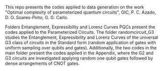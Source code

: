 This repo presents the codes applied to data generation on the work "Optimal complexity of parameterized quantum circuits", GIC, P. C. Azado, D. O. Soares-Pinto, G. G. Carlo.

Folders Entanglement, Expressibility and Lorenz Curves PQCs present the codes applied to the Parameterized Circuits. The folder randomcircuit_G3 studies the Entanglement, Expressibility and Lorenz Curves of the universal G3 class of circuits in the Standard form (random application of gates with uniform sampling over qubits and gates).
Additionally, the two codes in the main folder present the codes applied in the Appendix, where the G2 and G3 circuits are investigated applying random one qubit gates followed by dense arrangements of CNOT gates.
